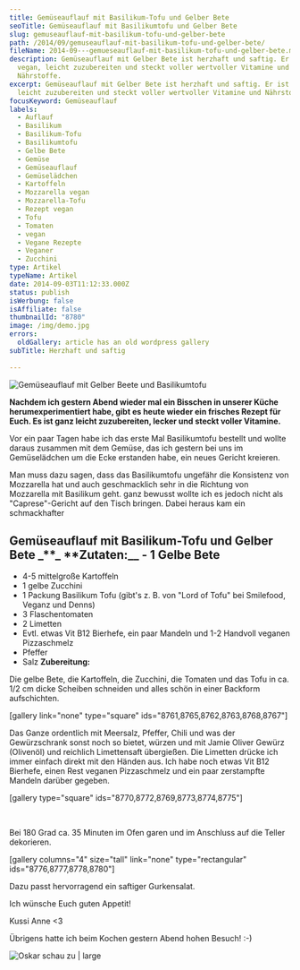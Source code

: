 ```yaml
---
title: Gemüseauflauf mit Basilikum-Tofu und Gelber Bete
seoTitle: Gemüseauflauf mit Basilikumtofu und Gelber Bete
slug: gemuseauflauf-mit-basilikum-tofu-und-gelber-bete
path: /2014/09/gemuseauflauf-mit-basilikum-tofu-und-gelber-bete/
fileName: 2014-09---gemueseauflauf-mit-basilikum-tofu-und-gelber-bete.md
description: Gemüseauflauf mit Gelber Bete ist herzhaft und saftig. Er ist
  vegan, leicht zuzubereiten und steckt voller wertvoller Vitamine und
  Nährstoffe.
excerpt: Gemüseauflauf mit Gelber Bete ist herzhaft und saftig. Er ist vegan,
  leicht zuzubereiten und steckt voller wertvoller Vitamine und Nährstoffe.
focusKeyword: Gemüseauflauf
labels:
  - Auflauf
  - Basilikum
  - Basilikum-Tofu
  - Basilikumtofu
  - Gelbe Bete
  - Gemüse
  - Gemüseauflauf
  - Gemüselädchen
  - Kartoffeln
  - Mozzarella vegan
  - Mozzarella-Tofu
  - Rezept vegan
  - Tofu
  - Tomaten
  - vegan
  - Vegane Rezepte
  - Veganer
  - Zucchini
type: Artikel
typeName: Artikel
date: 2014-09-03T11:12:33.000Z
status: publish
isWerbung: false
isAffiliate: false
thumbnailId: "8780"
image: /img/demo.jpg
errors:
  oldGallery: article has an old wordpress gallery
subTitle: Herzhaft und saftig
  
---
```


![Gemüseauflauf mit Gelber Beete und Basilikumtofu](http://cardamonchai.files.wordpress.com/2014/09/gemc3bcseauflauf-211.jpg?w=300 "[ ](https://www.flickr.com/photos/99929697@N07/)  Gemüseauflauf mit Gelber Bete und Basilikumtofu")

**Nachdem ich gestern Abend wieder mal ein Bisschen in unserer Küche
herumexperimentiert habe, gibt es heute wieder ein frisches Rezept für Euch. Es
ist ganz leicht zuzubereiten, lecker und steckt voller Vitamine.**

Vor ein paar Tagen habe ich das erste Mal Basilikumtofu bestellt und wollte
daraus zusammen mit dem Gemüse, das ich gestern bei uns im Gemüselädchen um die
Ecke erstanden habe, ein neues Gericht kreieren.

Man muss dazu sagen, dass das Basilikumtofu ungefähr die Konsistenz von
Mozzarella hat und auch geschmacklich sehr in die Richtung von Mozzarella mit
Basilikum geht. ganz bewusst wollte ich es jedoch nicht als "Caprese"-Gericht
auf den Tisch bringen. Dabei heraus kam ein schmackhafter

## Gemüseauflauf mit Basilikum-Tofu und Gelber Bete \_**\_ **Zutaten:\_\_ - 1 Gelbe Bete

- 4-5 mittelgroße Kartoffeln
- 1 gelbe Zucchini
- 1 Packung Basilikum Tofu (gibt's z. B. von "Lord of Tofu" bei Smilefood,
  Veganz und Denns)
- 3 Flaschentomaten
- 2 Limetten
- Evtl. etwas Vit B12 Bierhefe, ein paar Mandeln und 1-2 Handvoll veganen
  Pizzaschmelz
- Pfeffer
- Salz **Zubereitung:**

Die gelbe Bete, die Kartoffeln, die Zucchini, die Tomaten und das Tofu in ca.
1/2 cm dicke Scheiben schneiden und alles schön in einer Backform aufschichten.

[gallery link="none" type="square" ids="8761,8765,8762,8763,8768,8767"]

Das Ganze ordentlich mit Meersalz, Pfeffer, Chili und was der Gewürzschrank
sonst noch so bietet, würzen und mit Jamie Oliver Gewürz (Olivenöl) und
reichlich Limettensaft übergießen. Die Limetten drücke ich immer einfach direkt
mit den Händen aus. Ich habe noch etwas Vit B12 Bierhefe, einen Rest veganen
Pizzaschmelz und ein paar zerstampfte Mandeln darüber gegeben.

[gallery type="square" ids="8770,8772,8769,8773,8774,8775"]

&nbsp;

Bei 180 Grad ca. 35 Minuten im Ofen garen und im Anschluss auf die Teller
dekorieren.

[gallery columns="4" size="tall" link="none" type="rectangular"
ids="8776,8777,8778,8780"]

Dazu passt hervorragend ein saftiger Gurkensalat.

Ich wünsche Euch guten Appetit!

Kussi Anne &lt;3

Übrigens hatte ich beim Kochen gestern Abend hohen Besuch! :-)

![Oskar schau zu | large](http://cardamonchai.files.wordpress.com/2014/09/gemc3bcseauflauf-11.jpg?w=646 "[ ](https://www.flickr.com/photos/99929697@N07/)  Oskar kuckt zu")

  